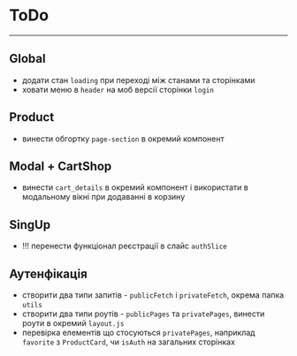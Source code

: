 # ToDo

---

## Global

- додати стан `loading` при переході між станами та сторінками
- ховати меню в `header` на моб версії сторінки `login`

## Product

- винести обгортку `page-section` в окремий компонент

## Modal + CartShop

- винести `cart_details` в окремий компонент і використати в модальному вікні при додаванні в корзину

## SingUp

- !!! перенести функціонал реєстрації в слайс `authSlice`

## Аутенфікація

- створити два типи запитів - `publicFetch` і `privateFetch`, окрема папка `utils`
- створити два типи роутів - `publicPages` та `privatePages`, винести роути в окремий `layout.js`
- перевірка елементів що стосуються `privatePages`, наприклад `favorite` з `ProductCard`, чи `isAuth` на загальних сторінках
